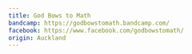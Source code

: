 ```yaml
---
title: God Bows to Math
bandcamp: https://godbowstomath.bandcamp.com/
facebook: https://www.facebook.com/godbowstomath/
origin: Auckland
---
```

